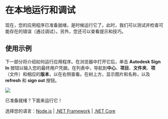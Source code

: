 # 在本地运行和调试

现在，您的应用程序已准备就绪，是时候运行它了。此时，我们可以测试并检查可能存在的错误（通过调试）。另外，您还可以查看提示和技巧。

## 使用示例

下一部分将介绍如何运行应用程序。在浏览器中打开它后，单击 **Autodesk Sign In** 按钮以输入您的最终用户凭据。在列表中，导航到**中心**、**项目**、**文件夹**、**项**（文件）和相应的**版本**，以在右侧查看。在树上方，显示图片和名称，以及 **refresh** 和 **sign out** 按钮。

![](_media/tutorials/run_sample_viewhubmodels.gif)

已准备就绪？下面来运行它！

选择您的语言：[Node.js](/zh-CN/environment/rundebug/nodejs) | [.NET Framework](/zh-CN/environment/rundebug/net) | [.NET Core](/zh-CN/environment/rundebug/netcore)
